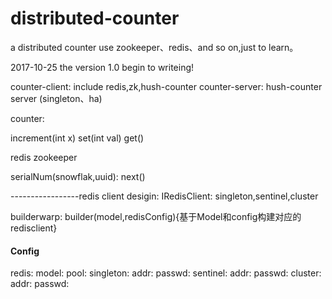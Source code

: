 # distributed-counter
a  distributed counter use zookeeper、redis、and so on,just to learn。

2017-10-25 
 the version 1.0 begin to writeing!

counter-client: include redis,zk,hush-counter
counter-server: hush-counter server (singleton、ha)
 
counter:
 
 increment(int x)
 set(int val)
 get()

redis
zookeeper

serialNum(snowflak,uuid):
next()

-----------------redis client desigin:
IRedisClient:
	singleton,sentinel,cluster

builderwarp: 
	builder(model,redisConfig){基于Model和config构建对应的redisclient}

#### Config
 redis:
    model:
    pool:
    singleton:
        addr:
        passwd: 
    sentinel:
        addr:
        passwd:
     cluster:
	addr:
        passwd:
    
 
